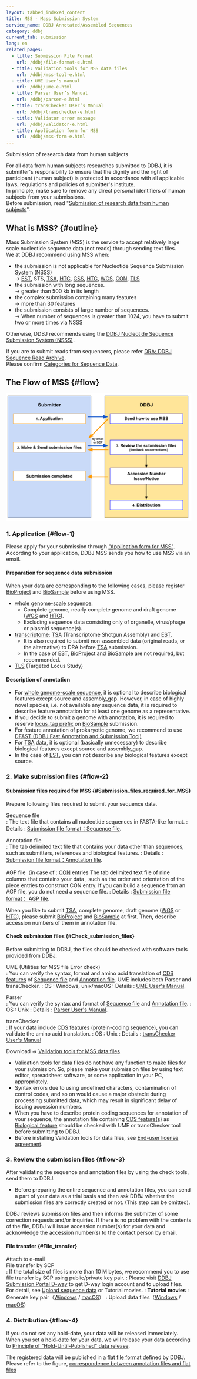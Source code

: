```yaml
---
layout: tabbed_indexed_content
title: MSS - Mass Submission System
service_name: DDBJ Annotated/Assembled Sequences
category: ddbj
current_tab: submission
lang: en
related_pages:
  - title: Submission File Format
    url: /ddbj/file-format-e.html
  - title: Validation tools for MSS data files
    url: /ddbj/mss-tool-e.html
  - title: UME User’s manual
    url: /ddbj/ume-e.html
  - title: Parser User’s Manual
    url: /ddbj/parser-e.html
  - title: transChecker User’s Manual
    url: /ddbj/transchecker-e.html
  - title: Validator error message
    url: /ddbj/validator-e.html
  - title: Application form for MSS
    url: /ddbj/mss-form-e.html
---
```


<span class="red">Submission of research data from human subjects</span>

For all data from human subjects researches submitted to DDBJ, it is
submitter's responsibility to ensure that the dignity and the right of
participant (human subject) is protected in accordance with all
applicable laws, regulations and policies of submitter's institute.  
In principle, make sure to remove any direct personal identifiers of
human subjects from your submissions.  
Before submission, read "[Submission of research data from human
subjects](/policies-e.html#human)".

## What is MSS?  {#outline}

<div class="attention" markdown="1">

Mass Submission System (MSS) is the service to accept relatively large
scale nucleotide sequence data (not reads) through sending text files.  
We at DDBJ recommend using MSS when:

- the submission is not applicable for Nucleotide Sequence Submission
  System (NSSS)  
  → [EST](/ddbj/est-e.html), STS, [TSA](/ddbj/tsa-e.html),
  [HTC](/ddbj/htc-e.html), [GSS](/ddbj/gss-e.html),
  [HTG](/ddbj/htg-e.html), [WGS](/ddbj/wgs-e.html),
  [CON](/ddbj/con-e.html), [TLS](/ddbj/tls-e.html)
- the submission with long sequences.  
  → greater than 500 kb in its length
- the complex submission containing many features  
  → more than 30 features
- the submission consists of large number of sequences.  
  → When number of sequences is greater than 1024, you have to submit
  two or more times via NSSS

</div>

Otherwise, DDBJ recommends using the [DDBJ Nucleotide Sequence
Submission System (NSSS)](/ddbj/web-submission-e.html) .

If you are to submit reads from sequencers, please refer [DRA; DDBJ
Sequence Read Archive](/dra/index-e.html).  
Please confirm [Categories for Sequence Data](/documents/data-categories-e.html).

## The Flow of MSS  {#flow}

<img src="/assets/images/ddbj/MSS-flow_20200916-en.png" alt="The Flow of MSS" title="" class="">

### 1. Application  {#flow-1}

Please apply for your submission through ["Application form for MSS"](/ddbj/mass-form-e.html). 
According to your application, DDBJ MSS sends you how to use MSS via an email.

#### Preparation for sequence data submission

When your data are corresponding to the following cases, please register [BioProject](/bioproject/index-e.html) and [BioSample](/biosample/index-e.html) before using MSS.

- [whole genome-scale sequence](/ddbj/genome-e.html):
  - Complete genome, nearly complete genome and draft genome ([WGS](/ddbj/wgs-e.html) and [HTG](/ddbj/htg-e.html)).
  - Excluding sequence data consisting only of organelle, virus/phage or plasmid sequence(s).
- [transcriptome](/ddbj/transcriptome-e.html): [TSA](/ddbj/tsa-e.html) (Transcriptome Shotgun Assembly) and [EST](/ddbj/est-e.html).
  - It is also required to submit non-assembled data (original reads, or the alternative) to DRA before [TSA](/ddbj/tsa-e.html) submission.
  - In the case of [EST](/ddbj/est-e.html), [BioProject](/bioproject/index-e.html) and [BioSample](/biosample/index-e.html) are not required, but recommended.
- [TLS](/ddbj/tls-e.html) (Targeted Locus Study)

#### Description of annotation

- For [whole genome-scale sequence](/ddbj/genome-e.html), it is optional to describe biological features except source and  assembly_gap. However, in case of highly novel species, i.e. not available any sequence data, it is required to describe feature annotation for at least one genome as a representative.
- If you decide to submit a genome with annotation, it is required to reserve [locus_tag prefix](/ddbj/qualifiers-e.html#locus_tag) on [BioSample](/biosample/index-e.html) submission.
- For feature annotation of prokaryotic genome, we recommend to use [DFAST (DDBJ Fast Annotation and Submission Tool)](https://dfast.nig.ac.jp/)
- For [TSA](/ddbj/tsa-e.html) data, it is optional (basically unnecessary) to describe biological features except source and assembly_gap.
- In the case of [EST](/ddbj/est-e.html), you can not describe any biological features except source.

### 2. Make submission files  {#flow-2}

#### Submission files required for MSS  {#Submission_files_required_for_MSS}

Prepare following files required to submit your sequence data.

Sequence file  
: The text file that contains all nucleotide sequences in FASTA-like format.
: Details : [Submission file format：Sequence
file](/ddbj/file-format-e.html#sequence).

Annotation file  
: The tab delimited text file that contains your data other than
sequences, such as submitters, references and biological features.
: Details : [Submission file format：Annotation
file](/ddbj/file-format-e.html#annotation).

AGP file（in case of
: [CON](/ddbj/con-e.html) entries
The tab delimited text file of nine columns that contains your data
, such as the order and orientation of the piece entries to
construct CON entry.
If you can build a sequence from an AGP file, you do not need a
sequence file.
: Details : [Submission file format： AGP
file](/ddbj/file-format-e.html#agp).

<div class="attention" markdown="1">

When you like to submit [TSA](/ddbj/tsa-e.html), complete genome, draft
genome ([WGS](/ddbj/wgs-e.html) or [HTG](/ddbj/htg-e.html)), please
submit [BioProject](/bioproject/index-e.html) and
[BioSample](/biosample/index-e.html) at first. Then, describe accession
numbers of them in annotation file.

</div>

#### Check submission files  {#Check_submission_files}

Before submitting to DDBJ, the files should be checked with software
tools provided from DDBJ.

UME (Utilities for MSS file Error check)  
: You can verify the syntax, format and amino acid translation of [CDS
features](/ddbj/cds-e.html) of [Sequence
file](/ddbj/file-format-e.html#sequence) and [Annotation
file](/ddbj/file-format-e.html#annotation). UME includes both Parser and transChecker.
: OS : Windows, unix/macOS
: Details : [UME User's Manual](/ddbj/ume-e.html).

Parser  
: You can verify the syntax and format of [Sequence
file](/ddbj/file-format-e.html#sequence) and [Annotation
file](/ddbj/file-format-e.html#annotation).
: OS : Unix
: Details : [Parser User's Manual](/ddbj/parser-e.html).

transChecker  
: If your data include [CDS features](/ddbj/cds-e.html)
(protein-coding sequence), you can validate the amino acid
translation.
: OS : Unix
: Details : [transChecker User's Manual](/ddbj/transchecker-e.html)

<div class="attention" markdown="1">

Download => [Validation tools for MSS data files](/ddbj/mss-tool-e.html)

</div>

- Validation tools for data files do not have any function to make
  files for your submission. So, please make your submission files by
  using text editor, spreadsheet software, or some application in your
  PC, appropriately.
- Syntax errors due to using undefined characters, contamination of
  control codes, and so on would cause a major obstacle during
  processing submitted data, which may result in significant delay of
  issuing accession numbers.
- When you have to describe protein coding sequences for annotation of
  your sequence, the annotation file containing [CDS
  feature(s)](/ddbj/cds-e.html) as [Biological
  feature](/ddbj/file-format-e.html#biological_feature) should be
  checked with UME or transChecker tool before submitting to DDBJ.
- Before installing Validation tools for data files, see [End-user
  license agreement](/ddbj/mss-tool-e.html#license).

### 3. Review the submission files {#flow-3}

After validating the sequence and annotation files by using the check tools, send them to DDBJ. 

- Before preparing the entire sequence and annotation files, you can send a part of your data as a trial basis and then ask DDBJ whether the submission files are correctly created or not. (This step can be omitted).

DDBJ reviews submission files and then informs the submitter of some correction requests and/or inquiries. If there is no problem with the contents of the file, DDBJ will issue accession number(s) for your data and acknowledge the accession number(s) to the contact person by email.

#### File transfer  {#File_transfer}

Attach to e-mail  
File transfer by SCP  
: If the total size of files is more than 10 M bytes, we recommend you
to use file transfer by SCP using public/private key pair.
: Please visit [DDBJ Submission Portal
D-way](https://ddbj.nig.ac.jp/D-way/) to get D-way login account and
to upload files.  
For detail, see [Upload sequence
data](/dra/submission.html#upload-sequence-data%0A) or Tutorial
movies.
: **Tutorial movies**
: Generate key pair（[Windows](https://youtu.be/Aos7KR6XwUw) /
[macOS](https://youtu.be/jBfOqsJxDZU)）
: Upload data files（[Windows](https://youtu.be/gJqgCvUc0Y8) /
[macOS](https://youtu.be/aO2aVafS3ZE)）

### 4. Distribution  {#flow-4}

If you do not set any hold-date, your data will be released
immediately.  
When you set a [hold-date](/ddbj/submission.html#hold-date) for your
data, we will release your data according to [Principle of
"Hold-Until-Published" data release](/documents/data-release-policy-e.html).

The registered data will be published in a [flat file format](/ddbj/flat-file-e.html) defined by DDBJ. Please refer to the figure, [correspondence between annotation files and flat files](/ddbj/file-format-e.html#sample)


